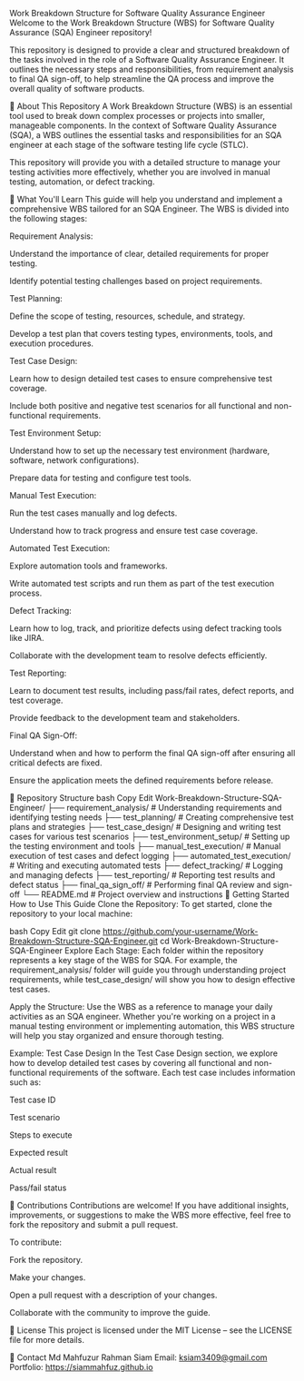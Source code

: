 Work Breakdown Structure for Software Quality Assurance Engineer
Welcome to the Work Breakdown Structure (WBS) for Software Quality Assurance (SQA) Engineer repository!

This repository is designed to provide a clear and structured breakdown of the tasks involved in the role of a Software Quality Assurance Engineer. It outlines the necessary steps and responsibilities, from requirement analysis to final QA sign-off, to help streamline the QA process and improve the overall quality of software products.

📌 About This Repository
A Work Breakdown Structure (WBS) is an essential tool used to break down complex processes or projects into smaller, manageable components. In the context of Software Quality Assurance (SQA), a WBS outlines the essential tasks and responsibilities for an SQA engineer at each stage of the software testing life cycle (STLC).

This repository will provide you with a detailed structure to manage your testing activities more effectively, whether you are involved in manual testing, automation, or defect tracking.

🧠 What You'll Learn
This guide will help you understand and implement a comprehensive WBS tailored for an SQA Engineer. The WBS is divided into the following stages:

Requirement Analysis:

Understand the importance of clear, detailed requirements for proper testing.

Identify potential testing challenges based on project requirements.

Test Planning:

Define the scope of testing, resources, schedule, and strategy.

Develop a test plan that covers testing types, environments, tools, and execution procedures.

Test Case Design:

Learn how to design detailed test cases to ensure comprehensive test coverage.

Include both positive and negative test scenarios for all functional and non-functional requirements.

Test Environment Setup:

Understand how to set up the necessary test environment (hardware, software, network configurations).

Prepare data for testing and configure test tools.

Manual Test Execution:

Run the test cases manually and log defects.

Understand how to track progress and ensure test case coverage.

Automated Test Execution:

Explore automation tools and frameworks.

Write automated test scripts and run them as part of the test execution process.

Defect Tracking:

Learn how to log, track, and prioritize defects using defect tracking tools like JIRA.

Collaborate with the development team to resolve defects efficiently.

Test Reporting:

Learn to document test results, including pass/fail rates, defect reports, and test coverage.

Provide feedback to the development team and stakeholders.

Final QA Sign-Off:

Understand when and how to perform the final QA sign-off after ensuring all critical defects are fixed.

Ensure the application meets the defined requirements before release.

📂 Repository Structure
bash
Copy
Edit
Work-Breakdown-Structure-SQA-Engineer/
├── requirement_analysis/          # Understanding requirements and identifying testing needs
├── test_planning/                 # Creating comprehensive test plans and strategies
├── test_case_design/              # Designing and writing test cases for various test scenarios
├── test_environment_setup/        # Setting up the testing environment and tools
├── manual_test_execution/         # Manual execution of test cases and defect logging
├── automated_test_execution/     # Writing and executing automated tests
├── defect_tracking/               # Logging and managing defects
├── test_reporting/                # Reporting test results and defect status
├── final_qa_sign_off/             # Performing final QA review and sign-off
└── README.md                      # Project overview and instructions
🚀 Getting Started
How to Use This Guide
Clone the Repository:
To get started, clone the repository to your local machine:

bash
Copy
Edit
git clone https://github.com/your-username/Work-Breakdown-Structure-SQA-Engineer.git
cd Work-Breakdown-Structure-SQA-Engineer
Explore Each Stage:
Each folder within the repository represents a key stage of the WBS for SQA. For example, the requirement_analysis/ folder will guide you through understanding project requirements, while test_case_design/ will show you how to design effective test cases.

Apply the Structure:
Use the WBS as a reference to manage your daily activities as an SQA engineer. Whether you're working on a project in a manual testing environment or implementing automation, this WBS structure will help you stay organized and ensure thorough testing.

Example: Test Case Design
In the Test Case Design section, we explore how to develop detailed test cases by covering all functional and non-functional requirements of the software. Each test case includes information such as:

Test case ID

Test scenario

Steps to execute

Expected result

Actual result

Pass/fail status

🙌 Contributions
Contributions are welcome! If you have additional insights, improvements, or suggestions to make the WBS more effective, feel free to fork the repository and submit a pull request.

To contribute:

Fork the repository.

Make your changes.

Open a pull request with a description of your changes.

Collaborate with the community to improve the guide.

📄 License
This project is licensed under the MIT License – see the LICENSE file for more details.

💬 Contact
Md Mahfuzur Rahman Siam
Email: ksiam3409@gmail.com
Portfolio: https://siammahfuz.github.io
